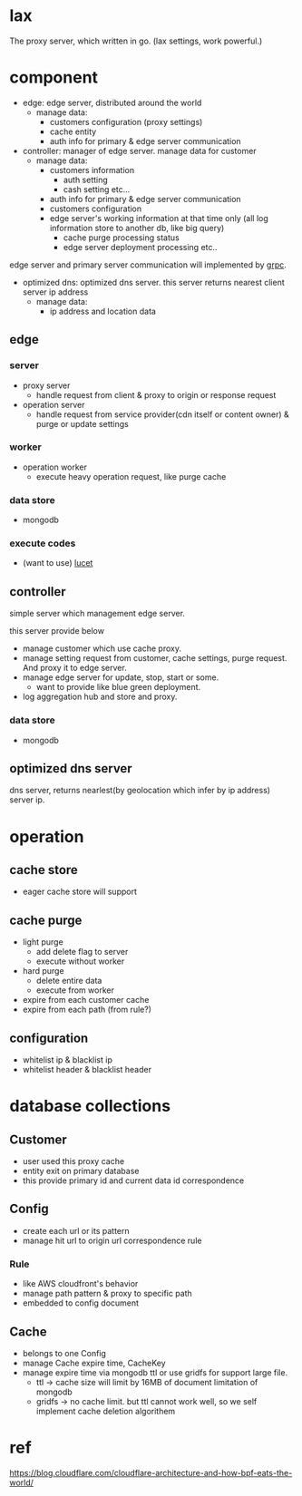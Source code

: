 # lax
The proxy server, which written in go. (lax settings, work powerful.)

# component
- edge: edge server, distributed around the world
  - manage data:
    - customers configuration (proxy settings)
    - cache entity
    - auth info for primary & edge server communication
- controller: manager of edge server. manage data for customer
  - manage data:
    - customers information
      - auth setting
      - cash setting etc...
    - auth info for primary & edge server communication
    - customers configuration
    - edge server's working information at that time only (all log information store to another db, like big query)
      - cache purge processing status
      - edge server deployment processing etc..

edge server and primary server communication will implemented by [grpc](https://github.com/grpc/grpc-go).

- optimized dns: optimized dns server. this server returns nearest client server ip address
  - manage data:
    - ip address and location data

## edge
### server
- proxy server
  - handle request from client & proxy to origin or response request
- operation server
  - handle request from service provider(cdn itself or content owner) & purge or update settings

### worker
- operation worker
  - execute heavy operation request, like purge cache

### data store
- mongodb

### execute codes
- (want to use) [lucet](https://github.com/bytecodealliance/lucet)

## controller
simple server which management edge server.

this server provide below
- manage customer which use cache proxy.
- manage setting request from customer, cache settings, purge request. And proxy it to edge server.
- manage edge server for update, stop, start or some.
  - want to provide like blue green deployment.
- log aggregation hub and store and proxy.

### data store
- mongodb

## optimized dns server
dns server,  returns nearlest(by geolocation which infer by ip address) server ip.

# operation
## cache store
- eager cache store will support

## cache purge
- light purge
  - add delete flag to server
  - execute without worker
- hard purge
  - delete entire data
  - execute from worker
- expire from each customer cache
- expire from each path (from rule?)

## configuration
- whitelist ip & blacklist ip
- whitelist header & blacklist header

# database collections
## Customer
- user used this proxy cache
- entity exit on primary database
- this provide primary id and current data id correspondence

## Config
- create each url or its pattern
- manage hit url to origin url correspondence rule

### Rule
- like AWS cloudfront's behavior
- manage path pattern & proxy to specific path
- embedded to config document

## Cache
- belongs to one Config
- manage Cache expire time, CacheKey
- manage expire time via mongodb ttl or use gridfs for support large file.
  - ttl → cache size will limit by 16MB of document limitation of mongodb
  - gridfs → no cache limit. but ttl cannot work well, so we self implement cache deletion algorithem

# ref
https://blog.cloudflare.com/cloudflare-architecture-and-how-bpf-eats-the-world/
